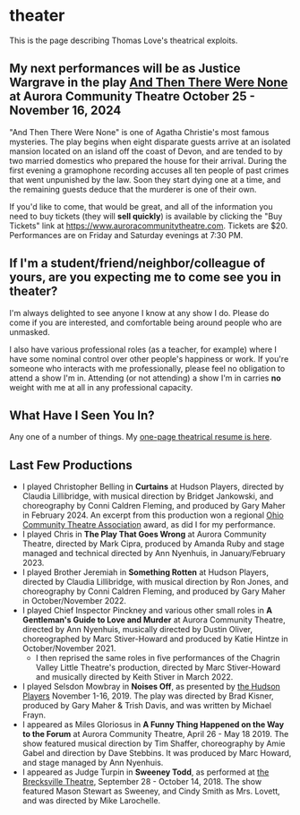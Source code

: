 # theater

This is the page describing Thomas Love's theatrical exploits.

## My next performances will be as Justice Wargrave in the play [And Then There Were None](https://www.auroracommunitytheatre.com/) at Aurora Community Theatre October 25 - November 16, 2024

"And Then There Were None" is one of Agatha Christie's most famous mysteries. The play begins when eight disparate guests arrive at an isolated mansion located on an island off the coast of Devon, and are tended to by two married domestics who prepared the house for their arrival. During the first evening a gramophone recording accuses all ten people of past crimes that went unpunished by the law. Soon they start dying one at a time, and the remaining guests deduce that the murderer is one of their own.

If you'd like to come, that would be great, and all of the information you need to buy tickets (they will **sell quickly**) is available by clicking the "Buy Tickets" link at <https://www.auroracommunitytheatre.com>. Tickets are $20. Performances are on Friday and Saturday evenings at 7:30 PM.

## If I'm a student/friend/neighbor/colleague of yours, are you expecting me to come see you in theater?

I'm always delighted to see anyone I know at any show I do. Please do come if you are interested, and comfortable being around people who are unmasked. 

I also have various professional roles (as a teacher, for example) where I have some nominal control over other people's happiness or work. If you're someone who interacts with me professionally, please feel no obligation to attend a show I'm in. Attending (or not attending) a show I'm in carries **no** weight with me at all in any professional capacity.

## What Have I Seen You In?

Any one of a number of things. My [one-page theatrical resume is here](https://github.com/THOMASELOVE/theater/blob/master/thomas_love_theatrical_resume_2024.pdf). 

## Last Few Productions

- I played Christopher Belling in **Curtains** at Hudson Players, directed by Claudia Lillibridge, with musical direction by Bridget Jankowski, and choreography by Conni Caldren Fleming, and produced by Gary Maher in February 2024. An excerpt from this production won a regional [Ohio Community Theatre Association](https://www.octa1953.org/) award, as did I for my performance.
- I played Chris in **The Play That Goes Wrong** at Aurora Community Theatre, directed by Mark Cipra, produced by Amanda Ruby and stage managed and technical directed by Ann Nyenhuis, in January/February 2023.
- I played Brother Jeremiah in **Something Rotten** at Hudson Players, directed by Claudia Lillibridge, with musical direction by Ron Jones, and choreography by Conni Caldren Fleming, and produced by Gary Maher in October/November 2022.
- I played Chief Inspector Pinckney and various other small roles in **A Gentleman's Guide to Love and Murder** at Aurora Community Theatre, directed by Ann Nyenhuis, musically directed by Dustin Oliver, choreographed by Marc Stiver-Howard and produced by Katie Hintze in October/November 2021.
  - I then reprised the same roles in five performances of the Chagrin Valley Little Theatre's production, directed by Marc Stiver-Howard and musically directed by Keith Stiver in March 2022.
- I played Selsdon Mowbray in **Noises Off**, as presented by [the Hudson Players](https://www.hudsonplayers.com/) November 1-16, 2019. The play was directed by Brad Kisner, produced by Gary Maher & Trish Davis, and was written by Michael Frayn.
- I appeared as Miles Gloriosus in **A Funny Thing Happened on the Way to the Forum** at Aurora Community Theatre, April 26 - May 18 2019. The show featured musical direction by Tim Shaffer, choreography by Amie Gabel and direction by Dave Stebbins. It was produced by Marc Howard, and stage managed by Ann Nyenhuis.
- I appeared as Judge Turpin in **Sweeney Todd**, as performed at [the Brecksville Theatre](https://www.thebrecksvilletheatre.org/performances/891), September 28 - October 14, 2018. The show featured Mason Stewart as Sweeney, and Cindy Smith as Mrs. Lovett, and was directed by Mike Larochelle.

